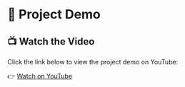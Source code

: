 # 🎥 Project Demo

## 📺 Watch the Video

Click the link below to view the project demo on YouTube:

👉 [Watch on YouTube](https://youtu.be/BrGJKO6PmUg)
